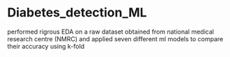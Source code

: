 # Diabetes_detection_ML
performed rigrous EDA on a raw dataset obtained from national medical research centre (NMRC) and applied seven different ml models to compare their accuracy using k-fold
